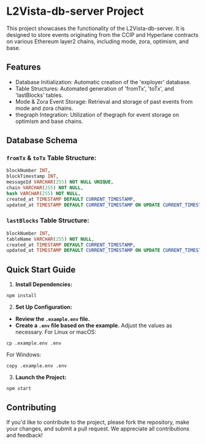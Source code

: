 # L2Vista-db-server Project
This project showcases the functionality of the L2Vista-db-server. It is designed to store events originating from the CCIP and Hyperlane contracts on various Ethereum layer2 chains, including mode, zora, optimism, and base.

## Features
- Database Initialization: Automatic creation of the 'exployer' database.
- Table Structures: Automated generation of 'fromTx', 'toTx', and 'lastBlocks' tables.
- Mode & Zora Event Storage: Retrieval and storage of past events from mode and zora chains.
- thegraph Integration: Utilization of thegraph for event storage on optimism and base chains.

## Database Schema
### `fromTx` & `toTx` Table Structure:
```sql
blockNumber INT,
blockTimestamp INT,
messageId VARCHAR(255) NOT NULL UNIQUE,
chain VARCHAR(255) NOT NULL,
hash VARCHAR(255) NOT NULL,
created_at TIMESTAMP DEFAULT CURRENT_TIMESTAMP,
updated_at TIMESTAMP DEFAULT CURRENT_TIMESTAMP ON UPDATE CURRENT_TIMESTAMP
```

### `lastBlocks` Table Structure:
```sql
blockNumber INT,
tableName VARCHAR(255) NOT NULL,
created_at TIMESTAMP DEFAULT CURRENT_TIMESTAMP,
updated_at TIMESTAMP DEFAULT CURRENT_TIMESTAMP ON UPDATE CURRENT_TIMESTAMP
```

## Quick Start Guide
1. **Install Dependencies:**
```shell
npm install
```

2. **Set Up Configuration:**
- **Review the `.example.env` file.**
- **Create a `.env` file based on the example.** Adjust the values as necessary.
For Linux or macOS:
```shell
cp .example.env .env
```
For Windows:
```shell
copy .example.env .env
```

3. **Launch the Project:**
```shell
npm start
```

## Contributing
If you'd like to contribute to the project, please fork the repository, make your changes, and submit a pull request. We appreciate all contributions and feedback!